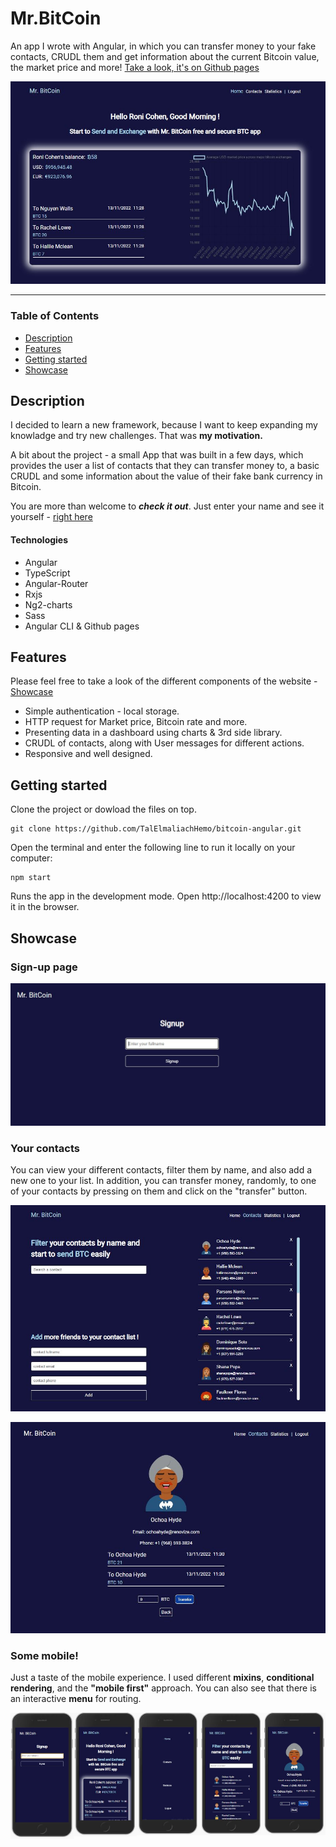 
# Mr.BitCoin
An app I wrote with Angular, in which you can transfer money to your fake contacts, CRUDL them and get information about the current Bitcoin value, the market price and more!
[Take a look, it's on Github pages](https://talelmaliachhemo.github.io/bitcoin-angular/#/)

![Homepage image](src/assets/imgs/home-img.JPG)
___

### Table of Contents
- [Description](#description)
- [Features](#features)
- [Getting started](#getting-started)
- [Showcase](#showcase)

## Description
I decided to learn a new framework, because I want to keep expanding my knowladge and try new challenges. That was **my motivation.** 

A bit about the project - a small App that was built in a few days, which provides the user a list of contacts that they can transfer money to, a basic CRUDL and some information about the value of their fake bank currency in Bitcoin.

You are more than welcome to ***check it out***. Just enter your name and see it yourself - [right here](https://talelmaliachhemo.github.io/bitcoin-angular/#/)


#### Technologies

- Angular
- TypeScript
- Angular-Router
- Rxjs
- Ng2-charts
- Sass
- Angular CLI & Github pages

## Features
Please feel free to take a look of the different components of the website - [Showcase](#showcase)

- Simple authentication - local storage.
- HTTP request for Market price, Bitcoin rate and more.
- Presenting data in a dashboard using charts & 3rd side library.
- CRUDL of contacts, along with User messages for different actions.
- Responsive and well designed.


## Getting started
Clone the project or dowload the files on top.
```
git clone https://github.com/TalElmaliachHemo/bitcoin-angular.git
```
Open the terminal and enter the following line to run it locally on your computer:
```
npm start 
```
Runs the app in the development mode.
Open http://localhost:4200 to view it in the browser.

## Showcase

### Sign-up page

![Signup page image](src/assets/imgs/signup-img.JPG)

### Your contacts
You can view your different contacts, filter them by name, and also add a new one to your list.
In addition, you can transfer money, randomly, to one of your contacts by pressing on them and click on the "transfer" button.

![Contacts page image](src/assets/imgs/contact-img.JPG)

![Contacts details image](src/assets/imgs/contact-details-img.JPG)


### Some mobile!
Just a taste of the mobile experience. I used different **mixins**, **conditional rendering**, and the **"mobile first"** approach. 
You can also see that there is an interactive **menu** for routing.

<img src="src/assets/imgs/signup-mobile-img.JPG" width="20%" style="float: left"/><img src="src/assets/imgs/home-mobile-img.JPG" width="20%" style="float: left"/><img src="src/assets/imgs/menu-mobile-img.JPG" width="20%" style="float: left;"/><img src="src/assets/imgs/contact-mobile-img.JPG" width="20%" style="float: left;"/><img src="src/assets/imgs/contact-details-mobile-img.JPG" width="20%" style="float: left;"/>

<!-- ### Dashboard
Here I present some of the user bank details, with charts about USD exchange trade value over the years, the Market place and their latest moves.

![Dashboard image](src/assets/imgs/chart-dekstop.jpg "Dashboard") -->
